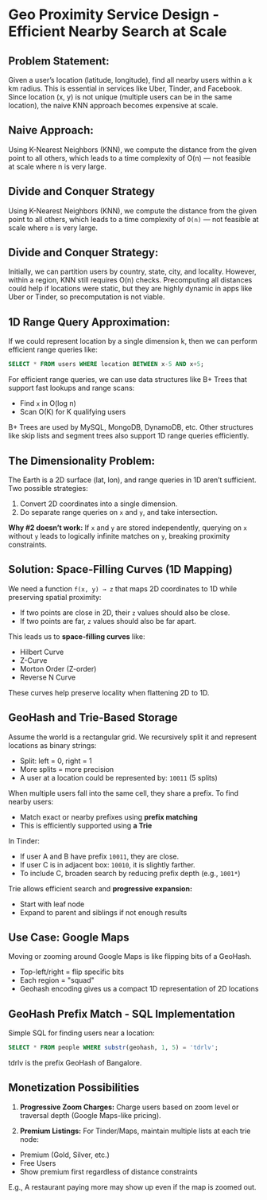 # Geo Proximity Service Design - Efficient Nearby Search at Scale

## Problem Statement:

Given a user’s location (latitude, longitude), find all nearby users within a k km radius. This is essential in services like Uber, Tinder, and Facebook. Since location (x, y) is not unique (multiple users can be in the same location), the naive KNN approach becomes expensive at scale.

## Naive Approach:

Using K-Nearest Neighbors (KNN), we compute the distance from the given point to all others, which leads to a time complexity of O(n) — not feasible at scale where n is very large.

## Divide and Conquer Strategy

Using K-Nearest Neighbors (KNN), we compute the distance from the given point to all others, which leads to a time complexity of `O(n)` — not feasible at scale where `n` is very large.

## Divide and Conquer Strategy:

Initially, we can partition users by country, state, city, and locality. However, within a region, KNN still requires O(n) checks. Precomputing all distances could help if locations were static, but they are highly dynamic in apps like Uber or Tinder, so precomputation is not viable.

## 1D Range Query Approximation:

If we could represent location by a single dimension k, then we can perform efficient range queries like:

```sql
SELECT * FROM users WHERE location BETWEEN x-5 AND x+5;
```

For efficient range queries, we can use data structures like B+ Trees that support fast lookups and range scans:

- Find `x` in O(log n)
- Scan O(K) for K qualifying users

B+ Trees are used by MySQL, MongoDB, DynamoDB, etc. Other structures like skip lists and segment trees also support 1D range queries efficiently.

## The Dimensionality Problem:

The Earth is a 2D surface (lat, lon), and range queries in 1D aren’t sufficient. Two possible strategies:

1. Convert 2D coordinates into a single dimension.
2. Do separate range queries on `x` and `y`, and take intersection.

**Why #2 doesn’t work:**
If `x` and `y` are stored independently, querying on `x` without `y` leads to logically infinite matches on `y`, breaking proximity constraints.

## Solution: Space-Filling Curves (1D Mapping)

We need a function `f(x, y) → z` that maps 2D coordinates to 1D while preserving spatial proximity:

- If two points are close in 2D, their `z` values should also be close.
- If two points are far, `z` values should also be far apart.

This leads us to **space-filling curves** like:
- Hilbert Curve
- Z-Curve
- Morton Order (Z-order)
- Reverse N Curve

These curves help preserve locality when flattening 2D to 1D.

## GeoHash and Trie-Based Storage

Assume the world is a rectangular grid. We recursively split it and represent locations as binary strings:
- Split: left = 0, right = 1
- More splits = more precision
- A user at a location could be represented by: `10011` (5 splits)

When multiple users fall into the same cell, they share a prefix. To find nearby users:
- Match exact or nearby prefixes using **prefix matching**
- This is efficiently supported using **a Trie**

In Tinder:
- If user A and B have prefix `10011`, they are close.
- If user C is in adjacent box: `10010`, it is slightly farther.
- To include C, broaden search by reducing prefix depth (e.g., `1001*`)

Trie allows efficient search and **progressive expansion:**
- Start with leaf node
- Expand to parent and siblings if not enough results

## Use Case: Google Maps

Moving or zooming around Google Maps is like flipping bits of a GeoHash.
- Top-left/right = flip specific bits
- Each region = "squad"
- Geohash encoding gives us a compact 1D representation of 2D locations

## GeoHash Prefix Match - SQL Implementation

Simple SQL for finding users near a location:
```sql
SELECT * FROM people WHERE substr(geohash, 1, 5) = 'tdrlv';
```
tdrlv is the prefix GeoHash of Bangalore.

## Monetization Possibilities
1. **Progressive Zoom Charges:** Charge users based on zoom level or traversal depth (Google Maps-like pricing).

2. **Premium Listings:** For Tinder/Maps, maintain multiple lists at each trie node:
- Premium (Gold, Silver, etc.)
- Free Users
- Show premium first regardless of distance constraints

E.g., A restaurant paying more may show up even if the map is zoomed out.